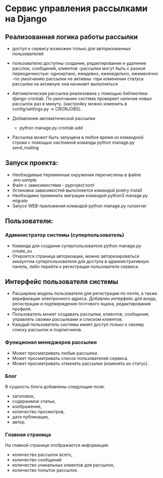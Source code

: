 # Сервис управления рассылками на Django

## Реализованная логика работы рассылки
- доступ к сервису возможен только для авторизованных пользователей
- пользователю доступны создание, редактирование и удаление расслок, сообщений, клиентов
  -рассылки могут быть с разной периодичностью: однокртано, ежедевно, еженедельно, ежемесячно
  -по умолчанию рассылки не активны
  -при изменении статуса рассылки на активную она начинает выполняться

- Автоматическая рассылка реализована с помощью библиотеки django-crontab. По умолчанию система проверяет наличие новых рассылок раз в минуту. (настройку можно изменить в config/settings.py -> CRONJOBS).
- Добавление автоматической рассылки
  - python manage.py crontab add

- Рассылка может быть запущена в любое время из командной строки с помощью кастомной команды
  python manage.py send_mailing

## Запуск проекта:
- Необходимые переменные окружения перечислены в файле .env.sample
- Файл с зависимостями - pyproject.toml
- Установка зависимостей выполняется командой
  poetry install
- Необходимо применить миграции командой
  python3 manage.py migrate
- Запуск WEB-приложения командой
  python manage.py runserver

## Пользователи:
### Администратор системы (суперпользователь)
- Команда для создания суперпользователя
  python manage.py create_su
- Откроется страница авторизации, можно авторизироваться аккаунтом суперпользователя для доступа в административную панель, либо перейти к регистрации пользователя сервиса.

## Интерфейс пользователя системы
- Расширена модель пользователя для регистрации по почте, а также верификации электронного адреса. Добавлен интерфейс для входа, регистрации и подтверждения почтового ящика, редактирования профиля.
- Пользователь может создавать рассылки, клиентов, сообщения, управлять своими рассылками и списком клиентов.
- Каждый пользователь системы имеет доступ только к своему списку рассылок и подписчиков.

### Функционал менеджеров рассылки
- Может просматривать любые рассылки.
- Может просматривать список пользователей сервиса.
- Может просматривать отменять рассылки (изменять их статус).

### Блог
В сущность блога добавлены следующие поля:
- заголовок,
- содержимое статьи,
- изображение,
- количество просмотров,
- дата публикации,
- автор.

### Главная страница
На главной странице отображается информация:
- количество рассылок всего,
- количество сообщений
- количество уникальных клиентов для рассылок,
- количество попыток рассылок.
